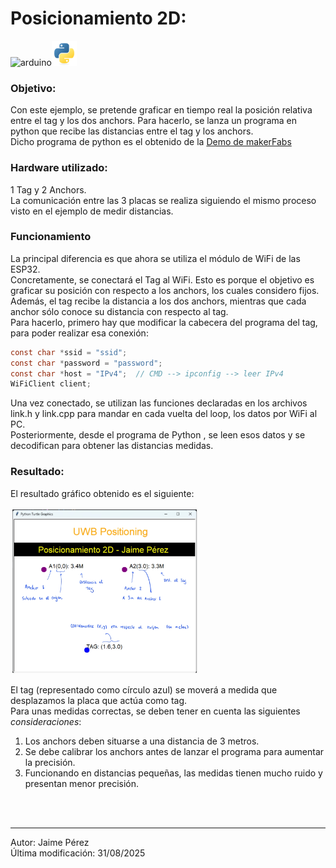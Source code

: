 # Posicionamiento 2D:
<img src="https://cdn.worldvectorlogo.com/logos/arduino-1.svg" alt="arduino" width="40" height="40"/><img src="https://raw.githubusercontent.com/devicons/devicon/master/icons/python/python-original.svg" alt="python" width="40" height="40"/> 


### Objetivo:  
 Con este ejemplo, se pretende graficar en tiempo real la posición relativa entre el tag y los dos anchors. 
Para hacerlo, se lanza un programa en python que recibe las distancias entre el tag y los anchors.  
Dicho programa de python es el obtenido de la [Demo de makerFabs](https://www.instructables.com/ESP32-UWB-Indoor-Positioning-Test/)


### Hardware utilizado: 
1 Tag y 2 Anchors.  
La comunicación entre las 3 placas se realiza siguiendo el mismo proceso visto en el ejemplo de medir distancias. 

### Funcionamiento
La principal diferencia es que ahora se utiliza el módulo de WiFi de las ESP32.  
Concretamente, se conectará el Tag al WiFi. Esto es porque el objetivo es graficar su posición con respecto a los anchors, los cuales considero fijos.  
Además, el tag recibe la distancia a los dos anchors, mientras que cada anchor sólo conoce su distancia con respecto al tag.  
Para hacerlo, primero hay que modificar la cabecera del programa del tag, para poder realizar esa conexión:  

```C
const char *ssid = "ssid"; 
const char *password = "password";  
const char *host = "IPv4";  // CMD --> ipconfig --> leer IPv4
WiFiClient client;
```

Una vez conectado, se utilizan las funciones declaradas en los archivos link.h y link.cpp para mandar en cada vuelta del loop, los datos por WiFi al PC.   
Posteriormente, desde el programa de Python , se leen esos datos y se decodifican para obtener las distancias medidas.

### Resultado: 
El resultado gráfico obtenido es el siguiente: 

<img src="https://github.com/jimmyperezp/TFG_UWB/blob/main/03%20-%20Posicionamiento%202D/foto%20app%20posicionamiento%202D.jpg" alt="Imagen app python posicionamiento 2D" width="300">


El tag (representado como círculo azul) se moverá a medida que desplazamos la placa que actúa como tag.  
Para unas medidas correctas, se deben tener en cuenta las siguientes *consideraciones*:
1. Los anchors deben situarse a una distancia de 3 metros.
2. Se debe calibrar los anchors antes de lanzar el programa para aumentar la precisión. 
3. Funcionando en distancias pequeñas, las medidas tienen mucho ruido y presentan menor precisión. 



<br><br>




-------------
Autor: Jaime Pérez  
Última modificación: 31/08/2025  
